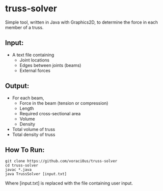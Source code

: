 # truss-solver

Simple tool, written in Java with Graphics2D, to determine the force in each member of a truss.

## Input:
  - A text file containing
    - Joint locations
    - Edges between joints (beams)
    - External forces
  
## Output:
  - For each beam,
    - Force in the beam (tension or compression)
    - Length
    - Required cross-sectional area
    - Volume
    - Density
   - Total volume of truss
   - Total density of truss
   
  ## How To Run:
  ```
  git clone https://github.com/voraci0us/truss-solver
  cd truss-solver
  javac *.java
  java TrussSolver [input.txt]
  ```
  Where [input.txt] is replaced with the file containing user input.
 
  
    
